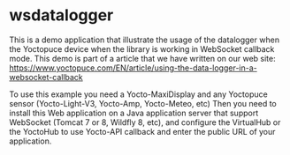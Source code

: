 # wsdatalogger

This is a demo application that illustrate the usage of the datalogger when the Yoctopuce device when the library is
working in WebSocket callback mode. This demo is part of a article that we have written  on our web site:
https://www.yoctopuce.com/EN/article/using-the-data-logger-in-a-websocket-callback

To use this example you need a Yocto-MaxiDisplay and any Yoctopuce sensor (Yocto-Light-V3, Yocto-Amp, Yocto-Meteo, etc)
Then you need to install this Web application on a Java application server that support WebSocket (Tomcat 7 or 8,
Wildfly 8, etc), and configure the VirtualHub or the YoctoHub to use Yocto-API callback and enter the public URL of your
application.

